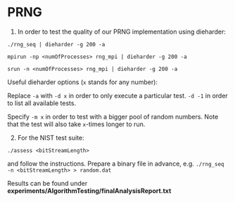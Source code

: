 # PRNG

1. In order to test the quality of our PRNG implementation using dieharder:
```
./rng_seq | dieharder -g 200 -a

mpirun -np <numOfProcesses> rng_mpi | dieharder -g 200 -a

srun -n <numOfProcesses> rng_mpi | dieharder -g 200 -a
```

Useful dieharder options (`x` stands for any number):

Replace `-a` with `-d x` in order to only execute a particular test. `-d -1` in order to list all available tests.

Specify `-m x` in order to test with a bigger pool of random numbers. Note that the test will also take `x`-times longer to run.

2. For the NIST test suite:

```
./assess <bitStreamLength>
```

and follow the instructions. Prepare a binary file in advance, e.g. `./rng_seq -n <bitStreamLength> > random.dat`

Results can be found under **experiments/AlgorithmTesting/finalAnalysisReport.txt**
